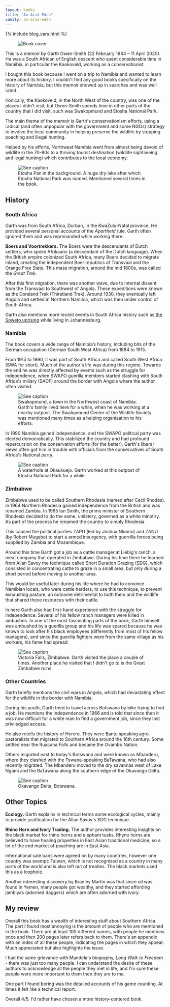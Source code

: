 ```yaml
---
layout: books
title: "An Arid Eden"
vanity: an-arid-eden
---
```


{% include blog_vars.html %}

<figure class="image_float_left">
  <img src="{{site.url}}/resources/books/arid-eden.jpg" alt="Book cover" />
</figure>

This is a memoir by Garth Owen-Smith (22 February 1944 – 11 April 2020). He was a South African of English descent who spent considerable time in Namibia, in particular the Kaokoveld, working as a conservationist.

I bought this book because I went on a trip to Namibia and wanted to learn more about its history. I couldn't find any good books specifically on the history of Namibia, but this memoir showed up in searches and was well rated.

Ironically, the Kaokoveld, in the North West of the country, was one of the places I didn’t visit, but Owen-Smith spends time in other parts of the country that I did visit, such was Swakopmund and Etosha National Park.

The main theme of the memoir is Garth's conservationism efforts, using a radical (and often unpopular with the government and some NGOs) strategy to involve the local community in helping preserve the wildlife by stopping poaching and illegal hunting.

Helped by his efforts, Northwest Namibia went from almost being devoid of wildlife in the 70-80s to a thriving tourist destination (wildlife sightseeing and legal hunting) which contributes to the local economy.

<figure class="center_children">
  <img src="{{resources_path_books}}/etosha-pan.jpg" alt="See caption" />
  <figcaption>Etosha Pan in the background. A huge dry lake after which Etosha National Park was named. Mentioned several times in the book.</figcaption>
</figure>

## History


### South Africa

Garth was from South Africa, Durban, in the KwaZulu-Natal province. He provided several personal accounts of the *Apartheid* rule. Garth often ignored them and was reprimanded while working there.

**Boers and Voortrekkers.** The Boers were the descendants of Dutch settlers, who spoke Afrikaans (a descendant of the Dutch language). When the British empire colonized South Africa, many Boers decided to migrate inland, creating the independent Boer republics of Transvaal and the Orange Free State. This mass migration, around the mid 1800s, was called the *Great Trek*.

After this first migration, there was another wave, due to internal dissent from the Transvaal to Southwest of Angola. These expeditions were known as the Dorsland Trek (Thirstland Trek). Around 1930, they eventually left Angola and settled in Northern Namibia, which was then under control of South Africa.

Garth also mentions more recent events in South Africa history such as [the Soweto uprising](https://en.wikipedia.org/wiki/Soweto_uprising) while living in Johannesburg.

### Namibia

The book covers a wide range of Namibia’s history, including bits of the German occupation (German South West Africa) from 1884 to 1915.

From 1915 to 1990, it was part of South Africa and called South West Africa (SWA for short). Much of the author's life was during this regime. Towards the end he was directly affected by events such as the struggle for independence, when SWAPO guerilla members started clashing with South Africa's miliary (SADF) around the border with Angola where the author often visited.

<figure class="center_children">
  <img src="{{resources_path_books}}/swakopmund.jpg" alt="See caption" />
  <figcaption>Swakopmund, a town in the Northwest coast of Namibia. Garth's family lived here for a while, when he was working at a nearby outpost. The Swalopmund Center of the Wildlife Society was mentioned many times as a helping organization to his efforts.</figcaption>
</figure>


In 1990 Namibia gained independence, and the SWAPO political party was elected democratically. This stabilized the country and had profound repercursion on the conservation efforts (for the better). Garth's liberal views often got him in trouble with officials from the conservatives of South Africa's National party.

<figure class="center_children">
  <img src="{{resources_path_books}}/okaukuejo.jpg" alt="See caption" />
  <figcaption>A waterhole at Okaukuejo. Garth worked at this outpost of Etosha National Park for a while.</figcaption>
</figure>



### Zimbabwe

Zimbabwe used to be called Southern Rhodesia (named after Cecil Rhodes). In 1964 Northern Rhodesia gained independence from the British and was renamed Zambia. In 1965 Ian Smith, the prime minister of Southern Rhodesia decided to do the same, unilatery, governed as a white minotiry. As part of the process he renamed the country to simply Rhodesia.

This caused the political parties ZAPU (led by Joshua Nkomo) and ZANU (by Robert Mugabe) to start a armed insurgency, with guerrilla forces being supplied by Zambia and Mozambique.

Around this time Garth got a job as a cattle manager at Liebig's ranch, a meat company that operated in Zimbabwe. During his time there he learned from Allan Savoy the technique called Short Duration Grazing (SDG), which consisted in concentrating cattle to graze in a small area, but only during a short period before moving to another area.

This would be useful later during his life where he had to convince Namibian locals, who were cattle herders, to use this technique, to prevent exhausting pasture, an outcome detrimental to both them and the wildlife that shared these resources with their cattle.

In here Garth also had first-hand experience with the struggle for independence. Several of his fellow ranch managers were killed in ambushes. In one of the most fascinating parts of the book, Garth himself was ambushed by a guerilla group and his life was spared because he was known to look after his black employees (differently from most of his fellow managers), and since the guerilla fighters were from the same village as his workers, his fame had spread.


<figure class="center_children">
  <img src="{{resources_path_books}}/vic_falls.jpg" alt="See caption" />
  <figcaption>Victoria Falls, Zimbabwe. Garth visited the place a couple of times. Another place he visited that I didn't go to is the Great Zimbabwe ruins.</figcaption>
</figure>


### Other Countries

Garth briefly mentions the civil wars in Angola, which had devastating effect for the wildlife in the border with Namibia.

During his youth, Garth tried to travel across Botswana by bike trying to find a job. He mentions the independence in 1966 and is told that since then it was now difficult for a white man to find a government job, since they lost priviledged access.

He also retells the history of Herero. They were Bantu speaking agro-pastoralists that migrated to Southern Africa around the 16th century. Some settled near the Ruacana Falls and became the Ovambo Nation.

Others migrated east to today's Botswana and were known as Mbanderu, where they clashed with the Tswana-speaking BaTawana, who had also recently migrated. The Mbanderu moved to the dry savannas west of Lake Ngami and the BaTawana along the southern edge of the Okavango Delta.

<figure class="center_children">
  <img src="{{resources_path_books}}/okavango_delta.jpg" alt="See caption" />
  <figcaption>Okavango Delta, Botswana.</figcaption>
</figure>

## Other Topics

**Ecology.** Garth explains in technical terms some ecological cycles, mainly to provide justification for the Allan Savoy's SDG technique.

**Rhino Horn and Ivory Trading.** The author provides interesting insights on the black market for rhino horns and elephant tusks. Rhyno horns are believed to have healing properties in East Asian traditional medicine, so a lot of the end market of poaching are in East Asia.

International sale bans were agreed on by many countries, however one country was exempt: Taiwan, which is not recognized as a country in many parts of the world and is also left out of treaties. The black markets used this as a loophole.

Another interesting discovery by Bradley Martin was that since oil was found in Yemen, many people got wealthy, and they started affording jambiyas (adorned daggers) which are often adorned with ivory.

## My review

Overall this book has a wealth of interesting stuff about Southern Africa. The part I found most annoying is the amount of people who are mentioned in the book. There are at least 100 different names, with people he mentions once and then 200 pages later refers back to them. There's an appendix with an index of all these people, indicating the pages in which they appear. Much appreciated but also highlights the issue.

I had the same grievance with Mandela's biography, *Long Walk to Freedom* - there was just too many people. I can understand the desire of these authors to acknowledge all the people they met in life, and I'm sure these people were more important to them then they are to me.

One part I found boring was the detailed accounts of his game counting. At times it felt like a technical report.

Overall 4/5. I'd rather have chosen a more history-centered book.
